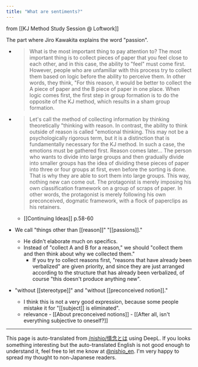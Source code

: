 ```yaml
---
title: "What are sentiments?"
---
```


from  [[KJ Method Study Session @ Loftwork]]

The part where Jiro Kawakita explains the word "passion".
- > What is the most important thing to pay attention to? The most important thing is to collect pieces of paper that you feel close to each other, and in this case, the ability to "feel" must come first. However, people who are unfamiliar with this process try to collect them based on logic before the ability to perceive them. In other words, they think, "For this reason, it would be better to collect the A piece of paper and the B piece of paper in one place. When logic comes first, the first step in group formation is to do the opposite of the KJ method, which results in a sham group formation.
- > Let's call the method of collecting information by thinking theoretically "thinking with reason. In contrast, the ability to think outside of reason is called "emotional thinking. This may not be a psychologically rigorous term, but it is a distinction that is fundamentally necessary for the KJ method. In such a case, the emotions must be gathered first. Reason comes later... The person who wants to divide into large groups and then gradually divide into smaller groups has the idea of dividing these pieces of paper into three or four groups at first, even before the sorting is done. That is why they are able to sort them into large groups. This way, nothing new can come out. The protagonist is merely imposing his own classification framework on a group of scraps of paper. In other words, the protagonist is merely following his own preconceived, dogmatic framework, with a flock of paperclips as his retainers.
    - [[Continuing Ideas]]  p.58-60

- We call "things other than [[reason]]" "[[passions]]."
    - He didn't elaborate much on specifics.
    - Instead of "collect A and B for a reason," we should "collect them and then think about why we collected them."
        - If you try to collect reasons first, "reasons that have already been verbalized" are given priority, and since they are just arranged according to the structure that has already been verbalized, of course "this doesn't produce anything new".
- "without [[stereotype]]" and "without [[preconceived notion]]."
    - I think this is not a very good expression, because some people mistake it for "[[subject]] is eliminated".
    - relevance
            - [[About preconceived notions]]
            - [[After all, isn't everything subjective to oneself?]]

---
This page is auto-translated from [/nishio/情念とは](https://scrapbox.io/nishio/情念とは) using DeepL. If you looks something interesting but the auto-translated English is not good enough to understand it, feel free to let me know at [@nishio_en](https://twitter.com/nishio_en). I'm very happy to spread my thought to non-Japanese readers.